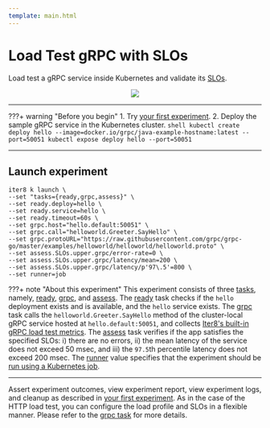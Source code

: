 ```yaml
---
template: main.html
---
```


# Load Test gRPC with SLOs

Load test a gRPC service inside Kubernetes and validate its [SLOs](slos.md).

<p align='center'>
  <img alt-text="load-test-grpc" src="../images/grpc.png" />
</p>

***

???+ warning "Before you begin"
    1. Try [your first experiment](../getting-started/your-first-experiment.md).
    2. Deploy the sample gRPC service in the Kubernetes cluster.
    ```shell
    kubectl create deploy hello --image=docker.io/grpc/java-example-hostname:latest --port=50051
    kubectl expose deploy hello --port=50051
    ```

***

## Launch experiment

```shell
iter8 k launch \
--set "tasks={ready,grpc,assess}" \
--set ready.deploy=hello \
--set ready.service=hello \
--set ready.timeout=60s \
--set grpc.host="hello.default:50051" \
--set grpc.call="helloworld.Greeter.SayHello" \
--set grpc.protoURL="https://raw.githubusercontent.com/grpc/grpc-go/master/examples/helloworld/helloworld/helloworld.proto" \
--set assess.SLOs.upper.grpc/error-rate=0 \
--set assess.SLOs.upper.grpc/latency/mean=200 \
--set assess.SLOs.upper.grpc/latency/p'97\.5'=800 \
--set runner=job
```

???+ note "About this experiment"
    This experiment consists of three [tasks](tasks.md), namely, [ready](ready.md), [grpc](grpc.md), and [assess](assess.md). The [ready](ready.md) task checks if the `hello` deployment exists and is available, and the `hello` service exists. The [grpc](grpc.md) task calls the `helloworld.Greeter.SayHello` method of the cluster-local gRPC service hosted at `hello.default:50051`, and collects [Iter8's built-in gRPC load test metrics](built-in.md). The [assess](assess.md) task verifies if the app satisfies the specified SLOs: i) there are no errors, ii) the mean latency of the service does not exceed 50 msec, and iii) the `97.5`th percentile latency does not exceed 200 msec. The [runner](runner.md) value specifies that the experiment should be [run using a Kubernetes job](runner.md).

***

Assert experiment outcomes, view experiment report, view experiment logs, and cleanup as described in [your first experiment](../getting-started/your-first-experiment.md). As in the case of the HTTP load test, you can configure the load profile and SLOs in a flexible manner. Please refer to the [grpc task](grpc.md) for more details.